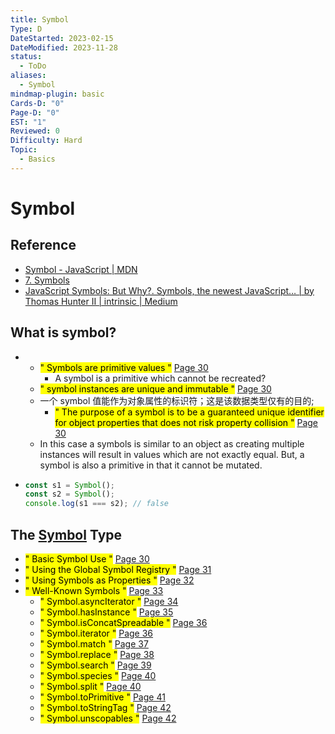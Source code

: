 ```yaml
---
title: Symbol
Type: D
DateStarted: 2023-02-15
DateModified: 2023-11-28
status:
  - ToDo
aliases:
  - Symbol
mindmap-plugin: basic
Cards-D: "0"
Page-D: "0"
EST: "1"
Reviewed: 0
Difficulty: Hard
Topic:
  - Basics
---
```


# Symbol
## Reference

- [Symbol - JavaScript | MDN](https://developer.mozilla.org/zh-CN/docs/Web/JavaScript/Reference/Global_Objects/Symbol)
- [7. Symbols](https://exploringjs.com/es6/ch_symbols.html)
- [JavaScript Symbols: But Why?. Symbols, the newest JavaScript… | by Thomas Hunter II | intrinsic | Medium](https://medium.com/intrinsic-blog/javascript-symbols-but-why-6b02768f4a5c)

## What is symbol?

- - <mark class="hltr-yellow ">" Symbols are primitive values "</mark> [Page 30 ](zotero://open-pdf/library/items/2BS329KQ?page=30&annotation=L8S8F7GL)
    - A symbol is a primitive which cannot be recreated?
  - <mark class="hltr-yellow ">" symbol instances are unique and immutable "</mark> [Page 30 ](zotero://open-pdf/library/items/2BS329KQ?page=30&annotation=YGZUFWAJ)
  - 一个 symbol 值能作为对象属性的标识符；这是该数据类型仅有的目的;
    - <mark class="hltr-yellow ">" The purpose of a symbol is to be a guaranteed unique identifier for object properties that does not risk property collision "</mark> [Page 30 ](zotero://open-pdf/library/items/2BS329KQ?page=30&annotation=PVFGKJ65)
  - In this case a symbols is similar to an object as creating multiple instances will result in values which are not exactly equal. But, a symbol is also a primitive in that it cannot be mutated.

- ```js
  const s1 = Symbol();
  const s2 = Symbol();
  console.log(s1 === s2); // false
  ```

## The [Symbol](Symbol) Type

- <mark class="hltr-gray ">" Basic Symbol Use "</mark> [Page 30 ](zotero://open-pdf/library/items/2BS329KQ?page=30&annotation=A38C63WY)
- <mark class="hltr-gray ">" Using the Global Symbol Registry "</mark> [Page 31 ](zotero://open-pdf/library/items/2BS329KQ?page=31&annotation=L5AQMQME)
- <mark class="hltr-gray ">" Using Symbols as Properties "</mark> [Page 32 ](zotero://open-pdf/library/items/2BS329KQ?page=32&annotation=Q6UR7U8S)
- <mark class="hltr-gray ">" Well-Known Symbols "</mark> [Page 33 ](zotero://open-pdf/library/items/2BS329KQ?page=33&annotation=GMPBPK4E)
  - <mark class="hltr-gray ">" Symbol.asyncIterator "</mark> [Page 34 ](zotero://open-pdf/library/items/2BS329KQ?page=34&annotation=X5RVRXQ2)
  - <mark class="hltr-gray ">" Symbol.hasInstance "</mark> [Page 35 ](zotero://open-pdf/library/items/2BS329KQ?page=35&annotation=L5K9A349)
  - <mark class="hltr-gray ">" Symbol.isConcatSpreadable "</mark> [Page 36 ](zotero://open-pdf/library/items/2BS329KQ?page=36&annotation=44K87KP7)
  - <mark class="hltr-gray ">" Symbol.iterator "</mark> [Page 36 ](zotero://open-pdf/library/items/2BS329KQ?page=36&annotation=7NELTJSS)
  - <mark class="hltr-gray ">" Symbol.match "</mark> [Page 37 ](zotero://open-pdf/library/items/2BS329KQ?page=37&annotation=U7X3WLEK)
  - <mark class="hltr-gray ">" Symbol.replace "</mark> [Page 38 ](zotero://open-pdf/library/items/2BS329KQ?page=38&annotation=YVZYTAFI)
  - <mark class="hltr-gray ">" Symbol.search "</mark> [Page 39 ](zotero://open-pdf/library/items/2BS329KQ?page=39&annotation=B36IYMGL)
  - <mark class="hltr-gray ">" Symbol.species "</mark> [Page 40 ](zotero://open-pdf/library/items/2BS329KQ?page=40&annotation=CDECGMVK)
  - <mark class="hltr-gray ">" Symbol.split "</mark> [Page 40 ](zotero://open-pdf/library/items/2BS329KQ?page=40&annotation=S24TAPGY)
  - <mark class="hltr-gray ">" Symbol.toPrimitive "</mark> [Page 41 ](zotero://open-pdf/library/items/2BS329KQ?page=41&annotation=XIHXRG83)
  - <mark class="hltr-gray ">" Symbol.toStringTag "</mark> [Page 42 ](zotero://open-pdf/library/items/2BS329KQ?page=42&annotation=ZXLEICRX)
  - <mark class="hltr-gray ">" Symbol.unscopables "</mark> [Page 42 ](zotero://open-pdf/library/items/2BS329KQ?page=42&annotation=9LDIEXKS)
